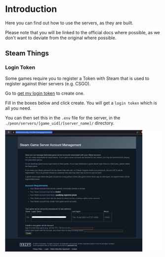 # Introduction

Here you can find out how to use the servers, as they are built.

Please note that you will be linked to the official docs where possible, as we don't want to deviate from the original where possible.

## Steam Things

### Login Token

Some games require you to register a Token with Steam that is used to register against thier servers (e.g. CSGO).

Go to [get my login token](https://steamcommunity.com/dev/managegameservers) to create one.

Fill in the boxes below and click create. You will get a `login token` which is all you need.

You can then set this in the `.env` file for the server, in the `./peon/servers/[game_uid]/[server_name]/` directory.

![Game Server Login Token - Example](../../development/games/steam_gslt.png)
